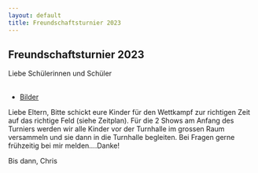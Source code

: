 ```yaml
---
layout: default
title: Freundschaftsturnier 2023
---
```

## Freundschaftsturnier 2023

Liebe Schülerinnen und Schüler<br>
<br>
<ul class="small-block-grid-1 medium-block-grid-2 large-block-grid-3">
<li><a target="_blank" href="https://www.flickr.com/photos/117851037@N03/albums/72177720308835967" class="button-contact-info">Bilder</a></li>
</ul>

Liebe Eltern,
Bitte schickt eure Kinder für den Wettkampf 
zur richtigen Zeit auf das richtige Feld (siehe Zeitplan). 
Für die 2 Shows am Anfang des Turniers werden wir alle Kinder vor der Turnhalle im grossen Raum versammeln und sie dann in die Turnhalle begleiten. 
Bei Fragen gerne frühzeitig bei mir melden….Danke!

Bis dann,
Chris